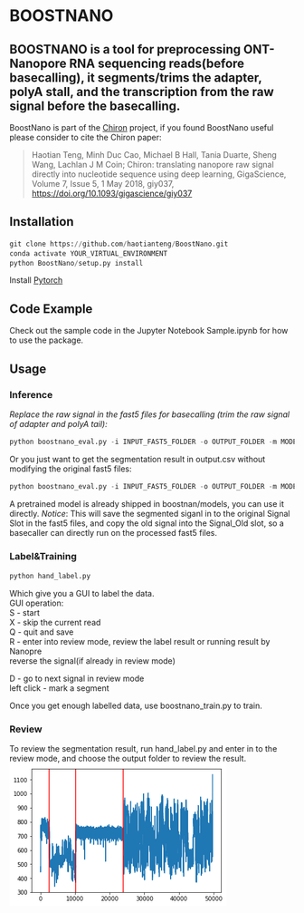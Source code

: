# BOOSTNANO
## BOOSTNANO is a tool for preprocessing ONT-Nanopore RNA sequencing reads(before basecalling), it segments/trims the adapter, polyA stall, and the transcription from the raw signal before the basecalling.

BoostNano is part of the [Chiron](https://github.com/haotianteng/Chiron) project, if you found BoostNano useful please consider to cite the Chiron paper:
> Haotian Teng, Minh Duc Cao, Michael B Hall, Tania Duarte, Sheng Wang, Lachlan J M Coin; Chiron: translating nanopore raw signal directly into nucleotide sequence using deep learning, GigaScience, Volume 7, Issue 5, 1 May 2018, giy037, https://doi.org/10.1093/gigascience/giy037

## Installation
```python
git clone https://github.com/haotianteng/BoostNano.git  
conda activate YOUR_VIRTUAL_ENVIRONMENT
python BoostNano/setup.py install  
```
Install [Pytorch](https://pytorch.org/)  

## Code Example
Check out the sample code in the Jupyter Notebook Sample.ipynb for how to use the package.  

## Usage
### Inference
*Replace the raw signal in the fast5 files for basecalling (trim the raw signal of adapter and polyA tail):*
```python
python boostnano_eval.py -i INPUT_FAST5_FOLDER -o OUTPUT_FOLDER -m MODEL_FOLDER --replace
```
Or you just want to get the segmentation result in output.csv without modifying the original fast5 files:
```python
python boostnano_eval.py -i INPUT_FAST5_FOLDER -o OUTPUT_FOLDER -m MODEL_FOLDER
```
A pretrained model is already shipped in boostnan/models, you can use it directly.
*Notice*: This will save the segmented siganl in to the original Signal Slot in the fast5 files, and copy the old signal into the Signal_Old slot, so a basecaller can directly run on the processed fast5 files.

### Label&Training
```python
python hand_label.py
```
Which give you a GUI to label the data.  
GUI operation:  
S - start  
X - skip the current read  
Q - quit and save  
R - enter into review mode, review the label result or running result by Nanopre  
    reverse the signal(if already in review mode)  

D - go to next signal in review mode  
left click - mark a segment  

Once you get enough labelled data, use boostnano_train.py to train.  

### Review
To review the segmentation result, run hand_label.py and enter in to the review mode, and choose the output folder to review the result.  
![A sample segmentation](./sample_data/sample.png)  
